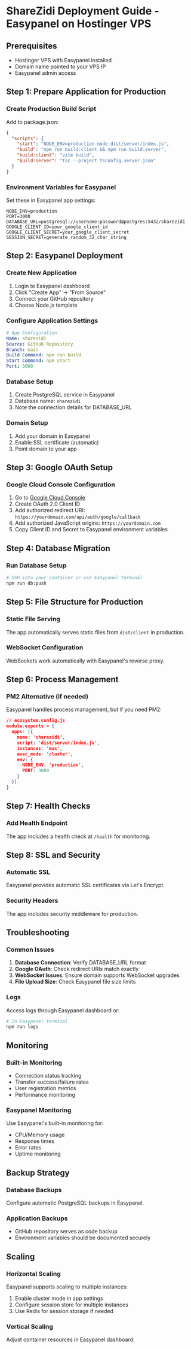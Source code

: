 # ShareZidi Deployment Guide - Easypanel on Hostinger VPS

## Prerequisites
- Hostinger VPS with Easypanel installed
- Domain name pointed to your VPS IP
- Easypanel admin access

## Step 1: Prepare Application for Production

### Create Production Build Script
Add to package.json:
```json
{
  "scripts": {
    "start": "NODE_ENV=production node dist/server/index.js",
    "build": "npm run build:client && npm run build:server",
    "build:client": "vite build",
    "build:server": "tsc --project tsconfig.server.json"
  }
}
```

### Environment Variables for Easypanel
Set these in Easypanel app settings:
```
NODE_ENV=production
PORT=3000
DATABASE_URL=postgresql://username:password@postgres:5432/sharezidi
GOOGLE_CLIENT_ID=your_google_client_id
GOOGLE_CLIENT_SECRET=your_google_client_secret
SESSION_SECRET=generate_random_32_char_string
```

## Step 2: Easypanel Deployment

### Create New Application
1. Login to Easypanel dashboard
2. Click "Create App" → "From Source"
3. Connect your GitHub repository
4. Choose Node.js template

### Configure Application Settings
```yaml
# App Configuration
Name: sharezidi
Source: GitHub Repository
Branch: main
Build Command: npm run build
Start Command: npm start
Port: 3000
```

### Database Setup
1. Create PostgreSQL service in Easypanel
2. Database name: `sharezidi`
3. Note the connection details for DATABASE_URL

### Domain Setup
1. Add your domain in Easypanel
2. Enable SSL certificate (automatic)
3. Point domain to your app

## Step 3: Google OAuth Setup

### Google Cloud Console Configuration
1. Go to [Google Cloud Console](https://console.cloud.google.com)
2. Create OAuth 2.0 Client ID
3. Add authorized redirect URI: `https://yourdomain.com/api/auth/google/callback`
4. Add authorized JavaScript origins: `https://yourdomain.com`
5. Copy Client ID and Secret to Easypanel environment variables

## Step 4: Database Migration

### Run Database Setup
```bash
# SSH into your container or use Easypanel terminal
npm run db:push
```

## Step 5: File Structure for Production

### Static File Serving
The app automatically serves static files from `dist/client` in production.

### WebSocket Configuration
WebSockets work automatically with Easypanel's reverse proxy.

## Step 6: Process Management

### PM2 Alternative (if needed)
Easypanel handles process management, but if you need PM2:
```json
// ecosystem.config.js
module.exports = {
  apps: [{
    name: 'sharezidi',
    script: 'dist/server/index.js',
    instances: 'max',
    exec_mode: 'cluster',
    env: {
      NODE_ENV: 'production',
      PORT: 3000
    }
  }]
}
```

## Step 7: Health Checks

### Add Health Endpoint
The app includes a health check at `/health` for monitoring.

## Step 8: SSL and Security

### Automatic SSL
Easypanel provides automatic SSL certificates via Let's Encrypt.

### Security Headers
The app includes security middleware for production.

## Troubleshooting

### Common Issues
1. **Database Connection**: Verify DATABASE_URL format
2. **Google OAuth**: Check redirect URIs match exactly
3. **WebSocket Issues**: Ensure domain supports WebSocket upgrades
4. **File Upload Size**: Check Easypanel file size limits

### Logs
Access logs through Easypanel dashboard or:
```bash
# In Easypanel terminal
npm run logs
```

## Monitoring

### Built-in Monitoring
- Connection status tracking
- Transfer success/failure rates
- User registration metrics
- Performance monitoring

### Easypanel Monitoring
Use Easypanel's built-in monitoring for:
- CPU/Memory usage
- Response times
- Error rates
- Uptime monitoring

## Backup Strategy

### Database Backups
Configure automatic PostgreSQL backups in Easypanel.

### Application Backups
- GitHub repository serves as code backup
- Environment variables should be documented securely

## Scaling

### Horizontal Scaling
Easypanel supports scaling to multiple instances:
1. Enable cluster mode in app settings
2. Configure session store for multiple instances
3. Use Redis for session storage if needed

### Vertical Scaling
Adjust container resources in Easypanel dashboard.